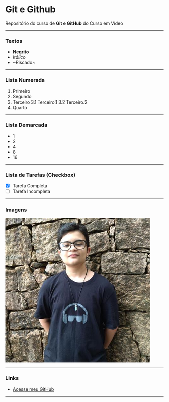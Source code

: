 # Git e Github

Repositório do curso de **Git e GitHub** do Curso em Vídeo

---

### Textos

- **Negrito**
- _Itálico_
- ~Riscado~

---

### Lista Numerada

1. Primeiro
2. Segundo
3. Terceiro
   3.1 Terceiro.1
   3.2 Terceiro.2
4. Quarto

---

### Lista Demarcada

- 1
- 2
- 4
- 8
- 16

---

### Lista de Tarefas (Checkbox)

- [x] Tarefa Completa
- [ ] Tarefa Incompleta

---

### Imagens

![Minha fotinha](./img/minha_foto.jpeg)

---

### Links

- [Acesse meu GitHub](https://github.com/rafaelsantiagosilva)

---
